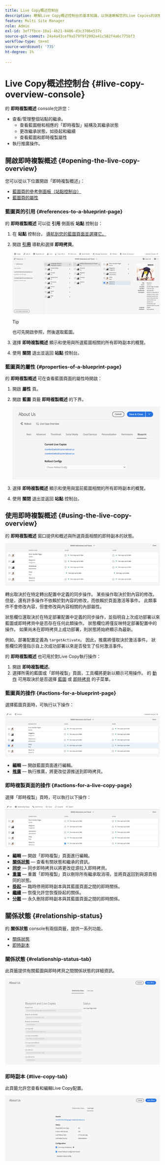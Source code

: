 ```yaml
---
title: Live Copy概述控制台
description: 瞭解Live Copy概述控制台的基本知識，以快速瞭解您的Live Copies的狀態，以便同步內容。
feature: Multi Site Manager
role: Admin
exl-id: 3ef7fbce-10a1-4b21-8486-d3c3706e537c
source-git-commit: 24a4a43cef9a579f9f2992a41c582f4a6c775bf3
workflow-type: tm+mt
source-wordcount: '735'
ht-degree: 1%

---
```


# Live Copy概述控制台 {#live-copy-overview-console}

的 **即時複製概述** console允許您：

* 查看/管理整個站點的繼承。
   * 查看藍圖樹和相應的「即時複製」結構及其繼承狀態
   * 更改繼承狀態，如掛起和繼續
   * 查看藍圖和即時複製屬性
* 執行推廣操作。

## 開啟即時複製概述 {#opening-the-live-copy-overview}

您可以從以下位置開啟「即時複製概述」：

* [藍圖頁的參考側面板（站點控制台）](#opening-live-copy-overview-references-for-a-blueprint-page)
* [藍圖頁的屬性](#opening-live-copy-overview-properties-of-a-blueprint-page)

### 藍圖頁的引用 {#references-to-a-blueprint-page}

的 **即時複製概述** 可以從 **引用** 側面板 **站點** 控制台：

1. 在 **站點** 控制台， [導航到您的藍圖頁面並選擇它。](/help/sites-cloud/authoring/getting-started/basic-handling.md#viewing-and-selecting-resources)
1. 開啟 **[引用](/help/sites-cloud/authoring/getting-started/basic-handling.md#references)** 導軌和選擇 **即時拷貝**。

   ![從參考導軌即時複製](../assets/live-copy-references.png)

   >[!TIP]
   >
   >也可先開啟參照，然後選取藍圖。

1. 選擇 **即時複製概述** 顯示和使用與所選藍圖相關的所有即時副本的概覽。
1. 使用 **關閉** 退出並返回 **站點** 控制台。

### 藍圖頁的屬性 {#properties-of-a-blueprint-page}

的 **即時複製概述** 可在查看藍圖頁面的屬性時開啟：

1. 開啟 **屬性** 頁。
1. 開啟 **藍圖** 頁籤 **即時複製概述** 的下界。

   ![「藍圖屬性」頁籤](../assets/live-copy-blueprint-tab.png)

1. 選擇 **即時複製概述** 顯示和使用與當前藍圖相關的所有即時副本的概覽。

1. 使用 **關閉** 退出並返回 **站點** 控制台。

## 使用即時複製概述 {#using-the-live-copy-overview}

的 **即時複製概述** 窗口提供和概述與所選頁面相關的即時副本的狀態。

![「即時複製概述」窗口](../assets/live-copy-overview.png)

轉出取決於在特定轉出配置中定義的同步操作。 某些操作取決於對內容的修改。 但是，還有許多操作不依賴於對內容的修改，而依賴於頁面激活等事件。 此類事件不會修改內容，但會修改與內容相關的內部屬性。

狀態欄位還取決於在特定部署配置中定義的同步操作，並指明自上次成功部署以來藍圖或即時拷貝中是否存在任何此類操作。 狀態欄位將僅反映特定部署配置中的操作。 如果尚未在即時拷貝上成功部署，則狀態將始終顯示為最新。

例如，部署配置定義為 `targetActivate`。 因此，推廣將僅取決於激活事件。 狀態欄位將僅指示自上次成功部署以來是否發生了任何激活事件。

的 **即時複製概述** 也可用於對Live Copy執行操作：

1. 開啟 **即時複製概述**。
1. 選擇所需的藍圖或「即時複製」頁面，工具欄將更新以顯示可用操作。 的 [動作](overview.md#terms-used) 可用取決於是否選擇 [藍圖](#actions-for-a-blueprint-page) 或 [即時拷貝](#actions-for-a-live-copy-page) 的子菜單。

### 藍圖頁的操作 {#actions-for-a-blueprint-page}

選擇藍圖頁面時，可執行以下操作：

![藍圖的「即時複製概述」操作](../assets/live-copy-overview-actions-blueprint.png)

* **編輯**  — 開啟藍圖頁面進行編輯。
* **[推廣](overview.md#rollout-and-synchronize)**  — 執行推廣，將更改從源推送到即時拷貝。

### 即時複製頁面的操作 {#actions-for-a-live-copy-page}

選擇「即時複製」頁時，可以執行以下操作：

![Live Copy的「即時複製概述」操作](../assets/live-copy-overview-actions.png)

* **編輯**  — 開啟「即時複製」頁面進行編輯。
* **[關係狀態](#relationship-status)**  — 查看有關狀態和繼承的資訊。
* **[同步](overview.md#rollout-and-synchronize)**  — 同步即時拷貝以將更改從源拉入即時拷貝。
* **[重置](creating-live-copies.md#resetting-a-live-copy-page)**  — 重置「即時複製」頁以刪除所有繼承取消項，並將頁返回到與源頁相同的狀態。
* **[掛起](overview.md#suspending-and-cancelling-inheritance-and-synchronization)**  — 臨時停用即時副本與其藍圖頁面之間的即時關係。
* **[繼續](creating-live-copies.md#resuming-inheritance-for-a-page)**  — 恢復允許您恢復掛起的關係。
* **[分離](overview.md#detaching-a-live-copy)**  — 永久刪除即時副本與其藍圖頁面之間的即時關係。

## 關係狀態 {#relationship-status}

的 **關係狀態** console有兩個頁籤，提供一系列功能。

* [關係狀態](#relationship-status-tab)
* [即時副本](#live-copy-tab)

### 關係狀態 {#relationship-status-tab}

此頁籤提供有關藍圖與即時拷貝之間關係狀態的詳細資訊。

![「關係狀態」頁籤](../assets/live-copy-relationship-status.png)

### 即時副本 {#live-copy-tab}

此頁籤允許您查看和編輯Live Copy配置。

![「即時複製」頁籤](../assets/live-copy-relationship-status-live-copy.png)
